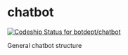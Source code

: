 # chatbot

[ ![Codeship Status for botdept/chatbot](https://codeship.com/projects/ac8f1b30-84cf-0133-c39f-260819c0cb46/status?branch=master)](https://codeship.com/projects/122086)

General chatbot structure
